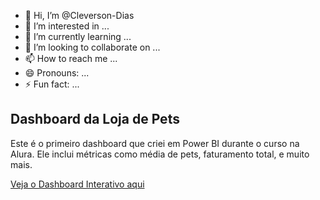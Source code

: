 - 👋 Hi, I’m @Cleverson-Dias
- 👀 I’m interested in ...
- 🌱 I’m currently learning ...
- 💞️ I’m looking to collaborate on ...
- 📫 How to reach me ...
- 😄 Pronouns: ...
- ⚡ Fun fact: ...

<!---
Cleverson-Dias/Cleverson-Dias is a ✨ special ✨ repository because its `README.md` (this file) appears on your GitHub profile.
You can click the Preview link to take a look at your changes.
--->
## Dashboard da Loja de Pets

Este é o primeiro dashboard que criei em Power BI durante o curso na Alura. Ele inclui métricas como média de pets, faturamento total, e muito mais.

[Veja o Dashboard Interativo aqui](https://app.powerbi.com/links/_w7PoC8b0P?ctid=6f9e3b1e-1809-444a-81d3-82d40a928812&pbi_source=linkShare)


